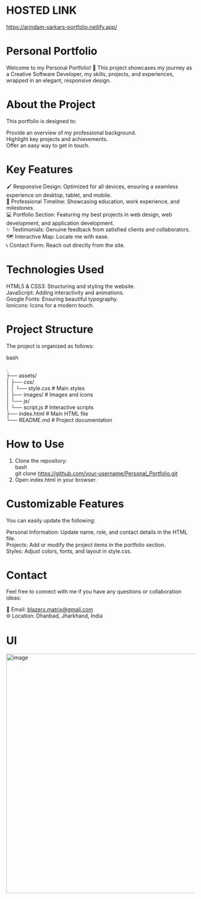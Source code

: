# HOSTED LINK
https://arindam-sarkars-portfolio.netlify.app/

# Personal Portfolio
Welcome to my Personal Portfolio! 🚀 This project showcases my journey as a Creative Software Developer, my skills, projects, and experiences, wrapped in an elegant, responsive design.

# About the Project
This portfolio is designed to:<br>

Provide an overview of my professional background.<br>
Highlight key projects and achievements.<br>
Offer an easy way to get in touch.

# Key Features
🖌️ Responsive Design: Optimized for all devices, ensuring a seamless experience on desktop, tablet, and mobile.<br>
📜 Professional Timeline: Showcasing education, work experience, and milestones.<br>
💻 Portfolio Section: Featuring my best projects in web design, web development, and application development.<br>
✨ Testimonials: Genuine feedback from satisfied clients and collaborators.<br>
🗺️ Interactive Map: Locate me with ease.<br>
📞 Contact Form: Reach out directly from the site.<br>

# Technologies Used
HTML5 & CSS3: Structuring and styling the website.<br>
JavaScript: Adding interactivity and animations.<br>
Google Fonts: Ensuring beautiful typography.<br>
Ionicons: Icons for a modern touch.<br>

# Project Structure
The project is organized as follows:<br>

bash<br>

.<br>
├── assets/<br>
│   ├── css/<br>
│   │   └── style.css                    # Main styles<br>
│   ├── images/                          # Images and icons<br>
│   └── js/<br>
│       └── script.js                    # Interactive scripts<br>
├── index.html                           # Main HTML file<br>
└── README.md                            # Project documentation<br>

# How to Use
1. Clone the repository:<br>
bash<br>
git clone https://github.com/your-username/Personal_Portfolio.git
2. Open index.html in your browser.
   
# Customizable Features
You can easily update the following:<br>

Personal Information: Update name, role, and contact details in the HTML file.<br>
Projects: Add or modify the project items in the portfolio section.<br>
Styles: Adjust colors, fonts, and layout in style.css.<br>

# Contact
Feel free to connect with me if you have any questions or collaboration ideas:<br>

📧 Email: blazerx.matrix@gmail.com<br>
🌐 Location: Dhanbad, Jharkhand, India

# UI
<img width="641" alt="image" src="https://github.com/user-attachments/assets/a61eeda5-00ad-4061-b18a-7299e519fa3f">

